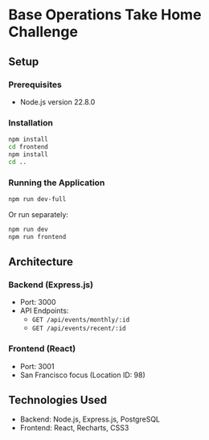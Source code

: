 # Base Operations Take Home Challenge

## Setup

### Prerequisites
- Node.js version 22.8.0

### Installation
```bash
npm install
cd frontend
npm install
cd ..
```

### Running the Application
```bash
npm run dev-full
```

Or run separately:
```bash
npm run dev
npm run frontend
```

## Architecture

### Backend (Express.js)
- Port: 3000
- API Endpoints:
  - `GET /api/events/monthly/:id`
  - `GET /api/events/recent/:id`

### Frontend (React)
- Port: 3001
- San Francisco focus (Location ID: 98)

## Technologies Used
- Backend: Node.js, Express.js, PostgreSQL
- Frontend: React, Recharts, CSS3